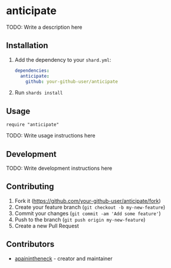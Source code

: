 # anticipate

TODO: Write a description here

## Installation

1. Add the dependency to your `shard.yml`:

   ```yaml
   dependencies:
     anticipate:
       github: your-github-user/anticipate
   ```

2. Run `shards install`

## Usage

```crystal
require "anticipate"
```

TODO: Write usage instructions here

## Development

TODO: Write development instructions here

## Contributing

1. Fork it (<https://github.com/your-github-user/anticipate/fork>)
2. Create your feature branch (`git checkout -b my-new-feature`)
3. Commit your changes (`git commit -am 'Add some feature'`)
4. Push to the branch (`git push origin my-new-feature`)
5. Create a new Pull Request

## Contributors

- [apainintheneck](https://github.com/your-github-user) - creator and maintainer
